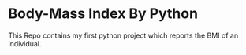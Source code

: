 # Body-Mass Index By Python

This Repo contains my first python project which reports the BMI of an individual.